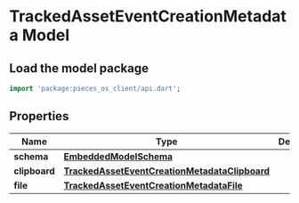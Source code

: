 # TrackedAssetEventCreationMetadata Model

## Load the model package
```dart
import 'package:pieces_os_client/api.dart';
```

## Properties
Name | Type | Description | Notes
------------ | ------------- | ------------- | -------------
**schema** | [**EmbeddedModelSchema**](EmbeddedModelSchema) |  | [optional] 
**clipboard** | [**TrackedAssetEventCreationMetadataClipboard**](TrackedAssetEventCreationMetadataClipboard) |  | [optional] 
**file** | [**TrackedAssetEventCreationMetadataFile**](TrackedAssetEventCreationMetadataFile) |  | [optional] 




